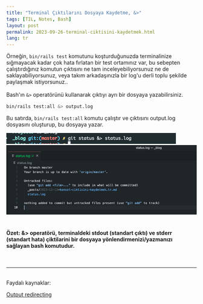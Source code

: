 ```yaml
---
title: "Terminal Çıktılarını Dosyaya Kaydetme, &>"
tags: [TIL, Notes, Bash]
layout: post
permalink: 2023-09-26-terminal-ciktisini-kaydetmek.html
lang: tr
---
```


Örneğin, `bin/rails test` komutunu koşturduğunuzda terminalinize sığmayacak kadar çok hata fırlatan bir test ortamınız var, bu sebepten çalıştırdığınız komutun çıktısını ne tam inceleyebiliyorsunuz ne de saklayabiliyorsunuz,
veya takım arkadaşınızla bir log'u derli toplu şekilde paylaşmak istiyorsunuz..
<br>
<br>
Bash'ın `&>` operatörünü kullanarak çıktıyı ayrı bir dosyaya yazabilirsiniz.

```bash
bin/rails test:all &> output.log
```

Bu satırda, `bin/rails test:all` komutu çalıştır ve çıktısını output.log dosyasını oluşturup, bu dosyaya yazar.


<img src="/assets/images/log-run.png" alt="output redirecting kullanımı"/>
<img src="/assets/images/status-log.png" alt="output redirecting ciktisi"/>
<br><br>

#### Özet: &> operatörü, terminaldeki stdout (standart çıktı) ve stderr (standart hata) çiktilarini bir dosyaya yönlendirmenizi/yazmanızı sağlayan bash komutudur.


<br>

-----------
<br>
Faydalı kaynaklar:


[Output redirecting](https://www.gnu.org/software/bash/manual/html_node/Redirections.html#Redirecting-Output)

